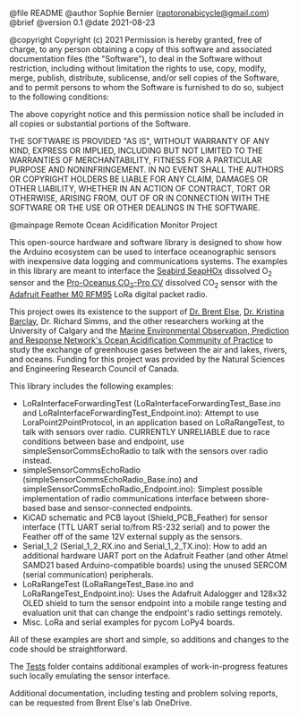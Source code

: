 @file README
@author Sophie Bernier (raptoronabicycle@gmail.com)
@brief 
@version 0.1
@date 2021-08-23

@copyright Copyright (c) 2021
Permission is hereby granted, free of charge, to any person obtaining a copy of this software and associated documentation files (the "Software"), to deal in the Software without restriction, including without limitation the rights to use, copy, modify, merge, publish, distribute, sublicense, and/or sell copies of the Software, and to permit persons to whom the Software is furnished to do so, subject to the following conditions:

The above copyright notice and this permission notice shall be included in all copies or substantial portions of the Software.

THE SOFTWARE IS PROVIDED "AS IS", WITHOUT WARRANTY OF ANY KIND, EXPRESS OR IMPLIED, INCLUDING BUT NOT LIMITED TO THE WARRANTIES OF MERCHANTABILITY, FITNESS FOR A PARTICULAR PURPOSE AND NONINFRINGEMENT. IN NO EVENT SHALL THE AUTHORS OR COPYRIGHT HOLDERS BE LIABLE FOR ANY CLAIM, DAMAGES OR OTHER LIABILITY, WHETHER IN AN ACTION OF CONTRACT, TORT OR OTHERWISE, ARISING FROM, OUT OF OR IN CONNECTION WITH THE SOFTWARE OR THE USE OR OTHER DEALINGS IN THE SOFTWARE.


@mainpage Remote Ocean Acidification Monitor Project

This open-source hardware and software library is designed to show how the Arduino ecosystem can be used to interface oceanographic sensors with inexpensive data logging and communications systems. The examples in this library are meant to interface the [Seabird SeapHOx](https://www.seabird.com/seaphoxv2) dissolved O<sub>2</sub> sensor and the [Pro-Oceanus CO<sub>2</sub>-Pro CV](https://pro-oceanus.com/products/pro-series/co2-pro-cv) dissolved CO<sub>2</sub> sensor with the [Adafruit Feather M0 RFM95](https://www.adafruit.com/product/3178) LoRa digital packet radio.

This project owes its existence to the support of [Dr. Brent Else](https://www.ucalgary.ca/research/scholars/else-brent), [Dr. Kristina Barclay](https://www.researchgate.net/profile/Kristina-Barclay), Dr. Richard Simms, and the other researchers working at the University of Calgary and the [Marine Environmental Observation, Prediction and Response Network's Ocean Acidification Community of Practice](https://meopar.ca/) to study the exchange of greenhouse gases between the air and lakes, rivers, and oceans. Funding for this project was provided by the Natural Sciences and Engineering Research Council of Canada.

This library includes the following examples:
* LoRaInterfaceForwardingTest (LoRaInterfaceForwardingTest_Base.ino and LoRaInterfaceForwardingTest_Endpoint.ino): Attempt to use LoraPoint2PointProtocol, in an application based on LoRaRangeTest, to talk with sensors over radio. CURRENTLY UNRELIABLE due to race conditions between base and endpoint, use simpleSensorCommsEchoRadio to talk with the sensors over radio instead.
* simpleSensorCommsEchoRadio (simpleSensorCommsEchoRadio_Base.ino) and simpleSensorCommsEchoRadio_Endpoint.ino): Simplest possible implementation of radio communications interface between shore-based base and sensor-connected endpoints.
* KiCAD schematic and PCB layout (Shield_PCB_Feather) for sensor interface (TTL UART serial to/from RS-232 serial) and to power the Feather off of the same 12V external supply as the sensors.
* Serial_1_2 (Serial_1_2_RX.ino and Serial_1_2_TX.ino): How to add an additional hardware UART port on the Adafruit Feather (and other Atmel SAMD21 based Arduino-compatible boards) using the unused SERCOM (serial communication) peripherals.
* LoRaRangeTest (LoRaRangeTest_Base.ino and  LoRaRangeTest_Endpoint.ino): Uses the Adafruit Adalogger and 128x32 OLED shield to turn the sensor endpoint into a mobile range testing and evaluation unit that can change the endpoint's radio settings remotely.
* Misc. LoRa and serial examples for pycom LoPy4 boards.

All of these examples are short and simple, so additions and changes to the code should be straightforward. 

The [Tests](\Tests) folder contains additional examples of work-in-progress features such locally emulating the sensor interface.

Additional documentation, including testing and problem solving reports, can be requested from Brent Else's lab OneDrive.



